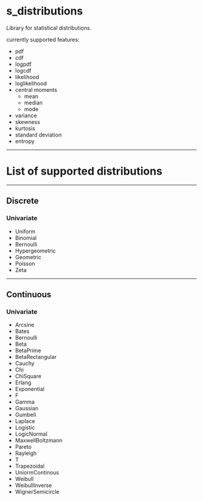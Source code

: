 # s_distributions

Library for statistical distributions. 

currently supported features:
- pdf
- cdf
- logpdf
- logcdf
- likelihood
- loglikelihood
- central moments 
    - mean 
    - median
    - mode 
- variance
- skewness
- kurtosis
- standard deviation
- entropy

----


# List of supported distributions 
---
## Discrete 
### Univariate 
- Uniform 
- Binomial 
- Bernoulli 
- Hypergeometric 
- Geometric 
- Poisson 
- Zeta 
----
## Continuous
### Univariate 

- Arcsine
- Bates
- Bernoulli
- Beta
- BetaPrime
- BetaRectangular
- Cauchy
- Chi
- ChiSquare
- Erlang
- Exponential
- F
- Gamma
- Gaussian
- Gumbell
- Laplace
- Logistic
- LogicNormal
- MaxwellBoltzmann
- Pareto
- Rayleigh
- T
- Trapezoidal
- UniormContinous
- Weibull
- WeibullInverse
- WignerSemicircle
